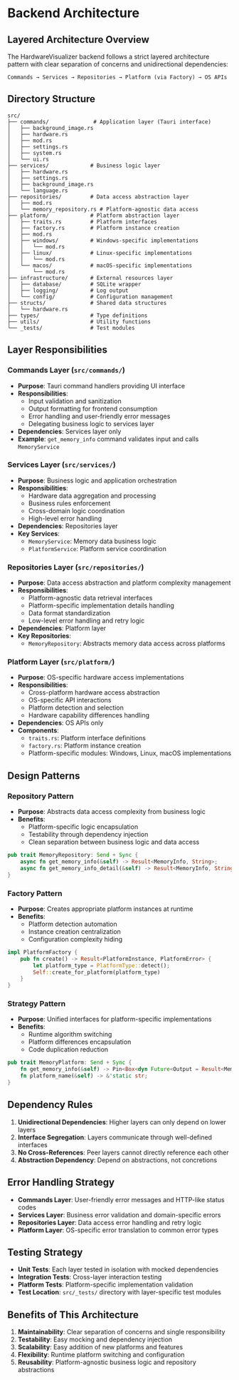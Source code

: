 # Backend Architecture

## Layered Architecture Overview

The HardwareVisualizer backend follows a strict layered architecture pattern with clear separation of concerns and unidirectional dependencies:

```
Commands → Services → Repositories → Platform (via Factory) → OS APIs
```

## Directory Structure

```
src/
├── commands/              # Application layer (Tauri interface)
│   ├── background_image.rs
│   ├── hardware.rs
│   ├── mod.rs
│   ├── settings.rs
│   ├── system.rs
│   └── ui.rs
├── services/             # Business logic layer
│   ├── hardware.rs
│   ├── settings.rs
│   ├── background_image.rs
│   └── language.rs
├── repositories/         # Data access abstraction layer
│   ├── mod.rs
│   └── memory_repository.rs # Platform-agnostic data access
├── platform/             # Platform abstraction layer
│   ├── traits.rs         # Platform interfaces
│   ├── factory.rs        # Platform instance creation
│   ├── mod.rs
│   ├── windows/          # Windows-specific implementations
│   │   └── mod.rs
│   ├── linux/            # Linux-specific implementations
│   │   └── mod.rs
│   └── macos/            # macOS-specific implementations
│       └── mod.rs
├── infrastructure/       # External resources layer
│   ├── database/         # SQLite wrapper
│   ├── logging/          # Log output
│   └── config/           # Configuration management
├── structs/              # Shared data structures
│   └── hardware.rs
├── types/                # Type definitions
├── utils/                # Utility functions
└── _tests/               # Test modules
```

## Layer Responsibilities

### Commands Layer (`src/commands/`)

- **Purpose**: Tauri command handlers providing UI interface
- **Responsibilities**:
  - Input validation and sanitization
  - Output formatting for frontend consumption
  - Error handling and user-friendly error messages
  - Delegating business logic to services layer
- **Dependencies**: Services layer only
- **Example**: `get_memory_info` command validates input and calls `MemoryService`

### Services Layer (`src/services/`)

- **Purpose**: Business logic and application orchestration
- **Responsibilities**:
  - Hardware data aggregation and processing
  - Business rules enforcement
  - Cross-domain logic coordination
  - High-level error handling
- **Dependencies**: Repositories layer
- **Key Services**:
  - `MemoryService`: Memory data business logic
  - `PlatformService`: Platform service coordination

### Repositories Layer (`src/repositories/`)

- **Purpose**: Data access abstraction and platform complexity management
- **Responsibilities**:
  - Platform-agnostic data retrieval interfaces
  - Platform-specific implementation details handling
  - Data format standardization
  - Low-level error handling and retry logic
- **Dependencies**: Platform layer
- **Key Repositories**:
  - `MemoryRepository`: Abstracts memory data access across platforms

### Platform Layer (`src/platform/`)

- **Purpose**: OS-specific hardware access implementations
- **Responsibilities**:
  - Cross-platform hardware access abstraction
  - OS-specific API interactions
  - Platform detection and selection
  - Hardware capability differences handling
- **Dependencies**: OS APIs only
- **Components**:
  - `traits.rs`: Platform interface definitions
  - `factory.rs`: Platform instance creation
  - Platform-specific modules: Windows, Linux, macOS implementations

## Design Patterns

### Repository Pattern

- **Purpose**: Abstracts data access complexity from business logic
- **Benefits**:
  - Platform-specific logic encapsulation
  - Testability through dependency injection
  - Clean separation between business logic and data access

```rust
pub trait MemoryRepository: Send + Sync {
    async fn get_memory_info(&self) -> Result<MemoryInfo, String>;
    async fn get_memory_info_detail(&self) -> Result<MemoryInfo, String>;
}
```

### Factory Pattern

- **Purpose**: Creates appropriate platform instances at runtime
- **Benefits**:
  - Platform detection automation
  - Instance creation centralization
  - Configuration complexity hiding

```rust
impl PlatformFactory {
    pub fn create() -> Result<PlatformInstance, PlatformError> {
        let platform_type = PlatformType::detect();
        Self::create_for_platform(platform_type)
    }
}
```

### Strategy Pattern

- **Purpose**: Unified interfaces for platform-specific implementations
- **Benefits**:
  - Runtime algorithm switching
  - Platform differences encapsulation
  - Code duplication reduction

```rust
pub trait MemoryPlatform: Send + Sync {
    fn get_memory_info(&self) -> Pin<Box<dyn Future<Output = Result<MemoryInfo, String>> + Send + '_>>;
    fn platform_name(&self) -> &'static str;
}
```

## Dependency Rules

1. **Unidirectional Dependencies**: Higher layers can only depend on lower layers
2. **Interface Segregation**: Layers communicate through well-defined interfaces
3. **No Cross-References**: Peer layers cannot directly reference each other
4. **Abstraction Dependency**: Depend on abstractions, not concretions

## Error Handling Strategy

- **Commands Layer**: User-friendly error messages and HTTP-like status codes
- **Services Layer**: Business error validation and domain-specific errors
- **Repositories Layer**: Data access error handling and retry logic
- **Platform Layer**: OS-specific error translation to common error types

## Testing Strategy

- **Unit Tests**: Each layer tested in isolation with mocked dependencies
- **Integration Tests**: Cross-layer interaction testing
- **Platform Tests**: Platform-specific implementation validation
- **Test Location**: `src/_tests/` directory with layer-specific test modules

## Benefits of This Architecture

1. **Maintainability**: Clear separation of concerns and single responsibility
2. **Testability**: Easy mocking and dependency injection
3. **Scalability**: Easy addition of new platforms and features
4. **Flexibility**: Runtime platform switching and configuration
5. **Reusability**: Platform-agnostic business logic and repository abstractions
